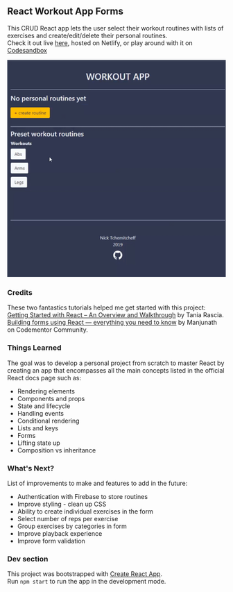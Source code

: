 ## React Workout App Forms

This CRUD React app lets the user select their workout routines with lists of exercises and create/edit/delete their personal routines.<br>
Check it out live [here](https://affectionate-goldwasser-0b06ea.netlify.com/), hosted on Netlify, or play around with it on [Codesandbox](https://codesandbox.io/s/o77534jkqq)
<br>
<p align="center">
  <img src="https://github.com/usaspiff/react-workout-app-forms/blob/master/react-workout.gif">
</p>

### Credits

These two fantastics tutorials helped me get started with this project:<br>
[Getting Started with React – An Overview and Walkthrough](https://www.taniarascia.com/getting-started-with-react/) by Tania Rascia.<br>
[Building forms using React — everything you need to know](https://www.codementor.io/blizzerand/building-forms-using-react-everything-you-need-to-know-iz3eyoq4y) by Manjunath on Codementor Community.

### Things Learned

The goal was to develop a personal project from scratch to master React by creating an app that encompasses all the main concepts listed in the official React docs page such as:
* Rendering elements
* Components and props
* State and lifecycle
* Handling events
* Conditional rendering
* Lists and keys
* Forms
* Lifting state up
* Composition vs inheritance

### What's Next?

List of improvements to make and features to add in the future:
* Authentication with Firebase to store routines
* Improve styling - clean up CSS
* Ability to create individual exercises in the form
* Select number of reps per exercise
* Group exercises by categories in form
* Improve playback experience
* Improve form validation

### Dev section

This project was bootstrapped with [Create React App](https://github.com/facebook/create-react-app).<br>
Run `npm start` to run the app in the development mode.
